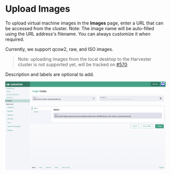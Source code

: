 # Upload Images

To upload virtual machine images in the **Images** page, enter a URL that can be accessed from the cluster. Note: The image name will be auto-filled using the URL address's filename. You can always customize it when required.

Currently, we support qcow2, raw, and ISO images.

> Note: uploading images from the local desktop to the Harvester cluster is not supported yet, will be tracked on [#570](https://github.com/harvester/harvester/issues/570).

Description and labels are optional to add.

![](./assets/upload-image.png)
